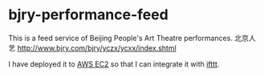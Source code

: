 bjry-performance-feed
=====================

This is a feed service of Beijing People's Art Theatre performances. 北京人艺 http://www.bjry.com/bjry/yczx/ycxx/index.shtml

I have deployed it to [AWS EC2](http://ec2-54-201-116-213.us-west-2.compute.amazonaws.com:8001/feed) so that I can integrate it with [ifttt](http://ifttt.com/).

